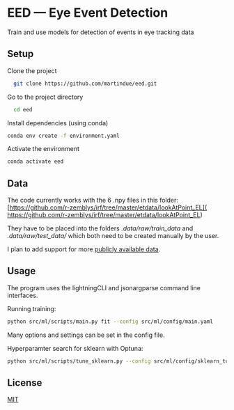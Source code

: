 # EED — Eye Event Detection

Train and use models for detection of events in eye tracking data

## Setup

Clone the project  

~~~bash  
  git clone https://github.com/martindue/eed.git
~~~

Go to the project directory  

~~~bash  
  cd eed
~~~

Install dependencies (using conda)

~~~bash  
conda env create -f environment.yaml
~~~

Activate the environment

~~~bash  
conda activate eed
~~~


## Data
The code currently works with the 6 .npy files in this folder:  [https://github.com/r-zemblys/irf/tree/master/etdata/lookAtPoint_EL]( https://github.com/r-zemblys/irf/tree/master/etdata/lookAtPoint_EL)

They have to be placed into the folders *.data/raw/train_data* and *.data/raw/test_data/* which both need to be created manually by the user. 

I plan to add support for more [publicly available data](https://github.com/r-zemblys/EM-event-detection-evaluation?tab=readme-ov-file#list-of-publicly-available-annotated-eye-movement-datasets). 

## Usage
The program uses the lightningCLI and jsonargparse command line interfaces. 

Running training:
~~~bash  
python src/ml/scripts/main.py fit --config src/ml/config/main.yaml
~~~

Many options and settings can be set in the config file.

Hyperparamter search for sklearn with Optuna:
~~~bash  
python src/ml/scripts/tune_sklearn.py --config src/ml/config/sklearn_tune.yaml
~~~
## License  

[MIT](https://choosealicense.com/licenses/mit/)
